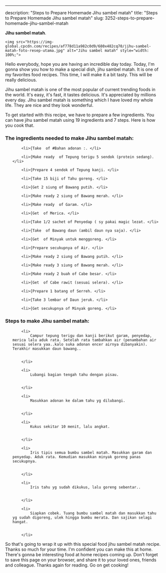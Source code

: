 ---
description: "Steps to Prepare Homemade Jihu sambel matah"
title: "Steps to Prepare Homemade Jihu sambel matah"
slug: 3252-steps-to-prepare-homemade-jihu-sambel-matah

<p>
	<strong>Jihu sambel matah</strong>. 
	
</p>
<p>
	
	<img src="https://img-global.cpcdn.com/recipes/af778d11a982c0d9/680x482cq70/jihu-sambel-matah-foto-resep-utama.jpg" alt="Jihu sambel matah" style="width: 100%;">
	
	
</p>
<p>
	Hello everybody, hope you are having an incredible day today. Today, I'm gonna show you how to make a special dish, jihu sambel matah. It is one of my favorites food recipes. This time, I will make it a bit tasty. This will be really delicious.
</p>
	
<p>
	Jihu sambel matah is one of the most popular of current trending foods in the world. It's easy, it's fast, it tastes delicious. It's appreciated by millions every day. Jihu sambel matah is something which I have loved my whole life. They are nice and they look wonderful.
</p>
<p>
	
</p>

<p>
To get started with this recipe, we have to prepare a few ingredients. You can have jihu sambel matah using 19 ingredients and 7 steps. Here is how you cook that.
</p>

<h3>The ingredients needed to make Jihu sambel matah:</h3>

<ol>
	
		<li>{Take  of #Bahan adonan :. </li>
	
		<li>{Make ready  of Tepung terigu 5 sendok (protein sedang). </li>
	
		<li>{Prepare 4 sendok of Tepung kanji. </li>
	
		<li>{Take 15 biji of Tahu goreng. </li>
	
		<li>{Get 2 siung of Bawang putih. </li>
	
		<li>{Make ready 2 siung of Bawang merah. </li>
	
		<li>{Make ready  of Garam. </li>
	
		<li>{Get  of Merica. </li>
	
		<li>{Take 1/2 sachet of Penyedap ( sy pakai magic lezat. </li>
	
		<li>{Take  of Bawang daun (ambil daun nya saja). </li>
	
		<li>{Get  of Minyak untuk menggoreng. </li>
	
		<li>{Prepare secukupnya of Air. </li>
	
		<li>{Make ready 2 siung of Bawang putih. </li>
	
		<li>{Make ready 3 siung of Bawang merah. </li>
	
		<li>{Make ready 2 buah of Cabe besar. </li>
	
		<li>{Get  of Cabe rawit (sesuai selera). </li>
	
		<li>{Prepare 1 batang of Serreh. </li>
	
		<li>{Take 3 lembar of Daun jeruk. </li>
	
		<li>{Get secukupnya of Minyak goreng. </li>
	
</ol>
<p>
	
</p>

<h3>Steps to make Jihu sambel matah:</h3>

<ol>
	
		<li>
			Campur tepung terigu dan kanji berikut garam, penyedap, merica lalu aduk rata. Setelah rata tambahkan air (penambahan air sesuai selera yaa..kalo suka adonan encer airnya dibanyakin). Terakhir masukkan daun bawang..
			
			
		</li>
	
		<li>
			Lubangi bagian tengah tahu dengan pisau.
			
			
		</li>
	
		<li>
			Masukkan adonan ke dalam tahu yg dilubangi.
			
			
		</li>
	
		<li>
			Kukus sekitar 10 menit, lalu angkat.
			
			
		</li>
	
		<li>
			Iris tipis semua bumbu sambel matah. Masukkan garam dan penyedap. Aduk rata. Kemudian masukkan minyak goreng panas secukupnya.
			
			
		</li>
	
		<li>
			Iris tahu yg sudah dikukus, lalu goreng sebentar..
			
			
		</li>
	
		<li>
			Siapkan cobek. Tuang bumbu sambel matah dan masukkan tahu yg sudah digoreng, ulek hingga bumbu merata. Dan sajikan selagi hangat.
			
			
		</li>
	
</ol>

<p>
	
</p>

<p>
	So that's going to wrap it up with this special food jihu sambel matah recipe. Thanks so much for your time. I'm confident you can make this at home. There's gonna be interesting food at home recipes coming up. Don't forget to save this page on your browser, and share it to your loved ones, friends and colleague. Thanks again for reading. Go on get cooking!
</p>
